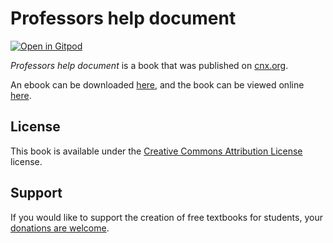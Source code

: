 # Professors help document

[![Open in Gitpod](https://gitpod.io/button/open-in-gitpod.svg)](https://gitpod.io/from-referrer/)

_Professors help document_ is a book that was published on [cnx.org](https://cnx.org/).

An ebook can be downloaded [here](https://github.com/cnx-user-books/cnxbook-professors-help-document/releases/latest), and the book can be viewed online [here](https://github.com/cnx-user-books/cnxbook-professors-help-document/releases/latest).

## License
This book is available under the [Creative Commons Attribution License](./LICENSE) license.

## Support
If you would like to support the creation of free textbooks for students, your [donations are welcome](https://riceconnect.rice.edu/donation/support-openstax-banner).
